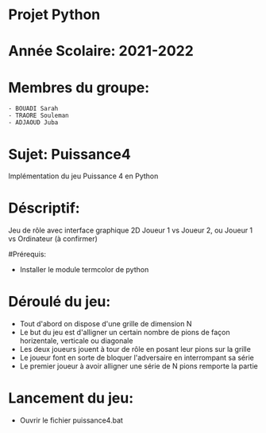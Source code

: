 # Projet Python 
# Année Scolaire: 2021-2022
# Membres du groupe: 
    - BOUADI Sarah
    - TRAORE Souleman
    - ADJAOUD Juba

# Sujet: Puissance4
Implémentation du jeu Puissance 4 en Python

# Déscriptif: 
Jeu de rôle avec interface graphique 2D
Joueur 1 vs Joueur 2, ou Joueur 1 vs Ordinateur (à confirmer)

#Prérequis:
- Installer le module termcolor de python

# Déroulé du jeu: 
* Tout d'abord on dispose d'une grille de dimension N
* Le but du jeu est d'alligner un certain nombre de pions de façon horizentale, verticale ou diagonale
* Les deux joueurs jouent à tour de rôle en posant leur pions sur la grille
* Le joueur font en sorte de bloquer l'adversaire en interrompant sa série
* Le premier joueur à avoir alligner une série de N pions remporte la partie

# Lancement du jeu:
- Ouvrir le fichier puissance4.bat